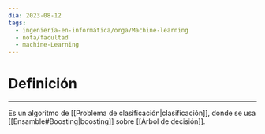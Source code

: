 ```yaml
---
dia: 2023-08-12
tags:
  - ingeniería-en-informática/orga/Machine-learning
  - nota/facultad
  - machine-Learning
---
```

# Definición
---
Es un algoritmo de [[Problema de clasificación|clasificación]], donde se usa [[Ensamble#Boosting|boosting]] sobre [[Árbol de decisión]]. 